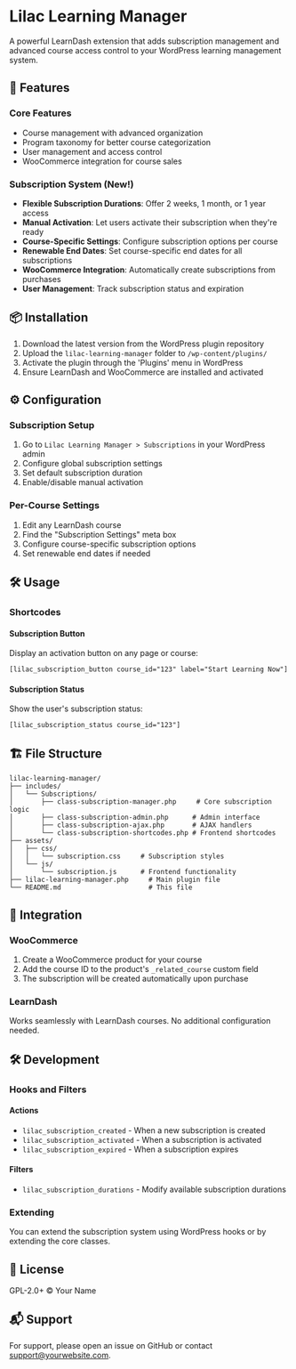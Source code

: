 # Lilac Learning Manager

A powerful LearnDash extension that adds subscription management and advanced course access control to your WordPress learning management system.

## 🚀 Features

### Core Features
- Course management with advanced organization
- Program taxonomy for better course categorization
- User management and access control
- WooCommerce integration for course sales

### Subscription System (New!)
- **Flexible Subscription Durations**: Offer 2 weeks, 1 month, or 1 year access
- **Manual Activation**: Let users activate their subscription when they're ready
- **Course-Specific Settings**: Configure subscription options per course
- **Renewable End Dates**: Set course-specific end dates for all subscriptions
- **WooCommerce Integration**: Automatically create subscriptions from purchases
- **User Management**: Track subscription status and expiration

## 📦 Installation

1. Download the latest version from the WordPress plugin repository
2. Upload the `lilac-learning-manager` folder to `/wp-content/plugins/`
3. Activate the plugin through the 'Plugins' menu in WordPress
4. Ensure LearnDash and WooCommerce are installed and activated

## ⚙️ Configuration

### Subscription Setup
1. Go to `Lilac Learning Manager > Subscriptions` in your WordPress admin
2. Configure global subscription settings
3. Set default subscription duration
4. Enable/disable manual activation

### Per-Course Settings
1. Edit any LearnDash course
2. Find the "Subscription Settings" meta box
3. Configure course-specific subscription options
4. Set renewable end dates if needed

## 🛠 Usage

### Shortcodes

#### Subscription Button
Display an activation button on any page or course:
```
[lilac_subscription_button course_id="123" label="Start Learning Now"]
```

#### Subscription Status
Show the user's subscription status:
```
[lilac_subscription_status course_id="123"]
```

## 🏗 File Structure

```
lilac-learning-manager/
├── includes/
│   └── Subscriptions/
│       ├── class-subscription-manager.php     # Core subscription logic
│       ├── class-subscription-admin.php      # Admin interface
│       ├── class-subscription-ajax.php       # AJAX handlers
│       └── class-subscription-shortcodes.php # Frontend shortcodes
├── assets/
│   ├── css/
│   │   └── subscription.css     # Subscription styles
│   └── js/
│       └── subscription.js      # Frontend functionality
├── lilac-learning-manager.php     # Main plugin file
└── README.md                      # This file
```

## 🔌 Integration

### WooCommerce
1. Create a WooCommerce product for your course
2. Add the course ID to the product's `_related_course` custom field
3. The subscription will be created automatically upon purchase

### LearnDash
Works seamlessly with LearnDash courses. No additional configuration needed.

## 🛠 Development

### Hooks and Filters

#### Actions
- `lilac_subscription_created` - When a new subscription is created
- `lilac_subscription_activated` - When a subscription is activated
- `lilac_subscription_expired` - When a subscription expires

#### Filters
- `lilac_subscription_durations` - Modify available subscription durations

### Extending
You can extend the subscription system using WordPress hooks or by extending the core classes.

## 📝 License

GPL-2.0+ © Your Name

## 📬 Support

For support, please open an issue on GitHub or contact support@yourwebsite.com.
